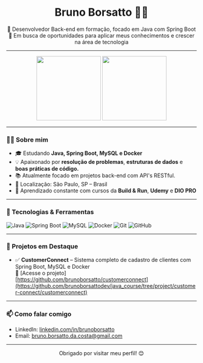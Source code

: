 <h1 align="center">Bruno Borsatto 🧑‍💻</h1>

<p align="center">
  🚀 Desenvolvedor Back-end em formação, focado em Java com Spring Boot <br/>
  🎯 Em busca de oportunidades para aplicar meus conhecimentos e crescer na área de tecnologia
</p>

-----
<p align="center">
  <img height="170" src="https://github-readme-stats.vercel.app/api?username=brunoborsattodev&show_icons=true&theme=radical" />
  <img height="170" src="https://github-readme-stats.vercel.app/api/top-langs/?username=brunoborsattodev&layout=compact&theme=radical" />
</p>

------

### 🧑‍💻 Sobre mim

- 🎓 Estudando **Java, Spring Boot, MySQL e Docker**
- 💡 Apaixonado por **resolução de problemas**, **estruturas de dados** e **boas práticas de código.**
- 📚 Atualmente focado em projetos back-end com API's RESTful.
- 📌 Localização: São Paulo, SP – Brasil
- 🌱 Aprendizado constante com cursos da **Build & Run**, **Udemy** e **DIO PRO**

---

### 💼 Tecnologias & Ferramentas

![Java](https://img.shields.io/badge/-Java-007396?style=flat&logo=java&logoColor=white)
![Spring Boot](https://img.shields.io/badge/-Spring%20Boot-6DB33F?style=flat&logo=spring-boot&logoColor=white)
![MySQL](https://img.shields.io/badge/-MySQL-4479A1?style=flat&logo=mysql&logoColor=white)
![Docker](https://img.shields.io/badge/-Docker-2496ED?style=flat&logo=docker&logoColor=white)
![Git](https://img.shields.io/badge/-Git-F05032?style=flat&logo=git&logoColor=white)
![GitHub](https://img.shields.io/badge/-GitHub-181717?style=flat&logo=github&logoColor=white)

---

### 📂 Projetos em Destaque

- ✅ **CustomerConnect** – Sistema completo de cadastro de clientes com Spring Boot, MySQL e Docker  
  🔗 [Acesse o projeto][https://github.com/brunoborsatto/customerconnect](https://github.com/brunoborsattodev/java_course/tree/project/customer-connect/customerconnect)

---

### 📫 Como falar comigo

- LinkedIn: [linkedin.com/in/brunoborsatto](https://www.linkedin.com/in/brunoborsatto/)
- Email: bruno.borsatto.da.costa@gmail.com

---

<p align="center">
  Obrigado por visitar meu perfil! 😊
</p>

